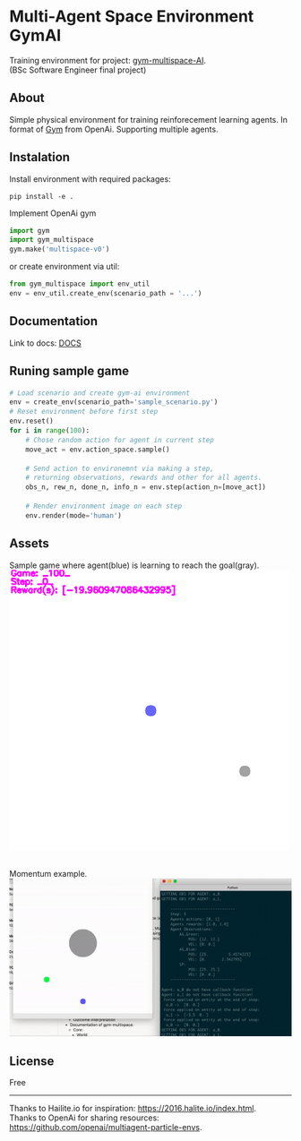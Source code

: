 # Multi-Agent Space Environment GymAI

Training environment for project: [gym-multispace-AI](https://github.com/matiktli/gym-multispace-ai).\
(BSc Software Engineer final project)

## About

Simple physical environment for training reinforecement learning agents. In format of [Gym](https://gym.openai.com/) from OpenAi. Supporting multiple agents.

## Instalation

Install environment with required packages: 
```
pip install -e .
```

Implement OpenAi gym
```python
import gym
import gym_multispace
gym.make('multispace-v0')
```

or create environment via util:
```python
from gym_multispace import env_util
env = env_util.create_env(scenario_path = '...')
```

## Documentation

Link to docs: [DOCS](https://github.com/matiktli/gym-multispace/blob/master/gym_multispace/README.md)

## Runing sample game
```python
# Load scenario and create gym-ai environment
env = create_env(scenario_path='sample_scenario.py')
# Reset environment before first step
env.reset()
for i in range(100):
    # Chose random action for agent in current step
    move_act = env.action_space.sample()
    
    # Send action to environemnt via making a step,
    # returning observations, rewards and other for all agents.
    obs_n, rew_n, done_n, info_n = env.step(action_n=[move_act])

    # Render environment image on each step
    env.render(mode='human')
```

## Assets

Sample game where agent(blue) is learning to reach the goal(gray).
![](assets/example_learning.gif)

\
Momentum example.
![](assets/momentum.gif)

## License

Free

---

Thanks to Hailite.io for inspiration: <https://2016.halite.io/index.html>.\
Thanks to OpenAi for sharing resources: <https://github.com/openai/multiagent-particle-envs>.
